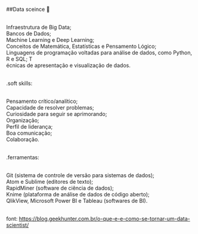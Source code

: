 ##Data sceince 🎲

<br/>Infraestrutura de Big Data;
<br/>Bancos de Dados;
<br/>Machine Learning e Deep Learning;
<br/>Conceitos de Matemática, Estatísticas e Pensamento Lógico;
<br/>Linguagens de programação voltadas para análise de dados, como Python, R e SQL;
T<br/>écnicas de apresentação e visualização de dados.

<br/>.soft skills:

<br/>Pensamento crítico/analítico;
<br/>Capacidade de resolver problemas;
<br/>Curiosidade para seguir se aprimorando;
<br/>Organização;
<br/>Perfil de liderança;
<br/>Boa comunicação;
<br/>Colaboração.

<br/>.ferramentas:

<br/>Git (sistema de controle de versão para sistemas de dados);
<br/>Atom e Sublime (editores de texto);
<br/>RapidMiner (software de ciência de dados);
<br/>Knime (plataforma de análise de dados de código aberto);
<br/>QlikView, Microsoft Power BI e Tableau (softwares de BI).


<br/> font: https://blog.geekhunter.com.br/o-que-e-e-como-se-tornar-um-data-scientist/